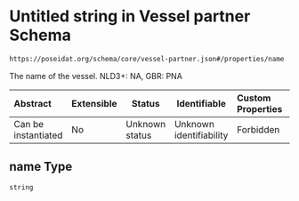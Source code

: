 # Untitled string in Vessel partner Schema

```txt
https://poseidat.org/schema/core/vessel-partner.json#/properties/name
```

The name of the vessel. NLD3+: NA, GBR: PNA


| Abstract            | Extensible | Status         | Identifiable            | Custom Properties | Additional Properties | Access Restrictions | Defined In                                                                       |
| :------------------ | ---------- | -------------- | ----------------------- | :---------------- | --------------------- | ------------------- | -------------------------------------------------------------------------------- |
| Can be instantiated | No         | Unknown status | Unknown identifiability | Forbidden         | Allowed               | none                | [vessel-partner.json\*](schemas/core/vessel-partner.json "open original schema") |

## name Type

`string`
